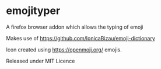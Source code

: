 # emojityper
A firefox browser addon which allows the typing of emoji

Makes use of https://github.com/IonicaBizau/emoji-dictionary

Icon created using https://openmoji.org/ emojis.

Released under MIT Licence
